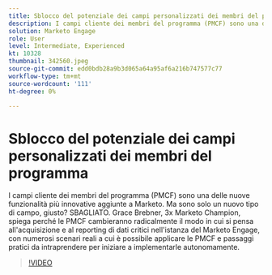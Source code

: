 ```yaml
---
title: Sblocco del potenziale dei campi personalizzati dei membri del programma
description: I campi cliente dei membri del programma (PMCF) sono una delle nuove funzionalità più innovative aggiunte a Marketo.
solution: Marketo Engage
role: User
level: Intermediate, Experienced
kt: 10328
thumbnail: 342560.jpeg
source-git-commit: edd0bdb28a9b3d065a64a95af6a216b747577c77
workflow-type: tm+mt
source-wordcount: '111'
ht-degree: 0%

---
```


# Sblocco del potenziale dei campi personalizzati dei membri del programma

I campi cliente dei membri del programma (PMCF) sono una delle nuove funzionalità più innovative aggiunte a Marketo. Ma sono solo un nuovo tipo di campo, giusto? SBAGLIATO. Grace Brebner, 3x Marketo Champion, spiega perché le PMCF cambieranno radicalmente il modo in cui si pensa all&#39;acquisizione e al reporting di dati critici nell&#39;istanza del Marketo Engage, con numerosi scenari reali a cui è possibile applicare le PMCF e passaggi pratici da intraprendere per iniziare a implementarle autonomamente.

>[!VIDEO](https://video.tv.adobe.com/v/342560/?quality=12&learn=on)
